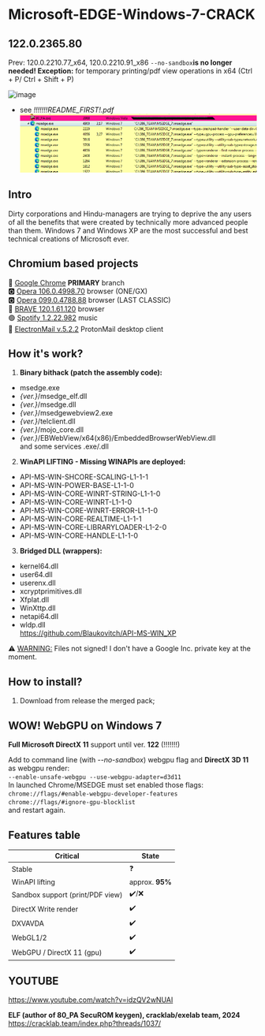 # Microsoft-EDGE-Windows-7-CRACK
## 122.0.2365.80
Prev: 120.0.2210.77_x64, 120.0.2210.91_x86
`--no-sandbox`**is no longer needed! Exception:** for temporary printing/pdf view operations in x64 (Ctrl + P/ Ctrl + Shift + P)


![image](https://github.com/Blaukovitch/Microsoft-EDGE-Windows-7-CRACK/assets/116763547/3337b4f1-08dc-4660-b867-d0f215f5f3bb)
 
* see *!!!!!!!README_FIRST!.pdf*
![PH](MSEDGE_120_77_PROCESS_HACKER.png "Process Hacker Windows 7")  

## Intro  
Dirty corporations and Hindu-managers are trying to deprive the any users of all the benefits that were created by technically more advanced people than them. Windows 7 and Windows XP are the most successful and best technical creations of Microsoft ever.  

## Chromium based projects
🌈 [Google Chrome](https://github.com/Blaukovitch/GOOGLE_CHROME_Windows_7_CRACK/) **PRIMARY** branch  
🅾️ [Opera 106.0.4998.70](https://github.com/Blaukovitch/GOOGLE_CHROME_Windows_7_CRACK/releases/tag/OperaOneGX) browser   (ONE/GX)  
🅾️ [Opera 099.0.4788.88](https://github.com/Blaukovitch/GOOGLE_CHROME_Windows_7_CRACK/releases/tag/Opera_CLASSIC) browser (LAST CLASSIC)  
🦁 [BRAVE 120.1.61.120](https://github.com/Blaukovitch/GOOGLE_CHROME_Windows_7_CRACK/releases/tag/brave) browser  
🟢 [Spotify 1.2.22.982](https://github.com/Blaukovitch/GOOGLE_CHROME_Windows_7_CRACK/releases/tag/Spotify_first) music  
📧 [ElectronMail v.5.2.2](https://github.com/Blaukovitch/GOOGLE_CHROME_Windows_7_CRACK/releases/tag/ElectronMail) ProtonMail desktop client  
  
## How it's work?  
1) **Binary bithack (patch the assembly code):**  
* msedge.exe  
* *{ver.}*/msedge_elf.dll  
* *{ver.}*/msedge.dll
* *{ver.}*/msedgewebview2.exe
* *{ver.}*/telclient.dll
* *{ver.}*/mojo_core.dll
* *{ver.}*/EBWebView/x64(x86)/EmbeddedBrowserWebView.dll   
and some services .exe/.dll

2) **WinAPI LIFTING - Missing WINAPIs are deployed:**  
* API-MS-WIN-SHCORE-SCALING-L1-1-1  
* API-MS-WIN-POWER-BASE-L1-1-0  
* API-MS-WIN-CORE-WINRT-STRING-L1-1-0  
* API-MS-WIN-CORE-WINRT-L1-1-0  
* API-MS-WIN-CORE-WINRT-ERROR-L1-1-0
* API-MS-WIN-CORE-REALTIME-L1-1-1
* API-MS-WIN-CORE-LIBRARYLOADER-L1-2-0
* API-MS-WIN-CORE-HANDLE-L1-1-0
3) **Bridged DLL (wrappers):** 
* kernel64.dll
* user64.dll
* userenx.dll
* xcryptprimitives.dll
* Xfplat.dll
* WinXttp.dll
* netapi64.dll
* wldp.dll  
https://github.com/Blaukovitch/API-MS-WIN_XP 

⚠️ <u>WARNING:</u> Files not signed! I don't have a Google Inc. private key at the moment.

## How to install?
1) Download from release the merged pack; 

## WOW! WebGPU on Windows 7
**Full Microsoft DirectX 11** support until ver. **122** (!!!!!!!)  


Add to command line (with *--no-sandbox*) webgpu flag and **DirectX 3D 11** as webgpu render:  
`--enable-unsafe-webgpu --use-webgpu-adapter=d3d11`  
In launched Chrome/MSEDGE must set enabled those flags:  
`chrome://flags/#enable-webgpu-developer-features`  
`chrome://flags/#ignore-gpu-blocklist`  
and restart again.  

## Features table
| Critical | State |
| ------ | ------ |
| Stable | ❓ |
| WinAPI lifting | approx. **95%** |
| Sandbox support (print/PDF view) | ✔️/❌ | 
| DirectX Write render | ✔️ | 
| DXVAVDA | ✔️ | 
| WebGL1/2 | ✔️ | 
| WebGPU / DirectX 11 (gpu)| ✔️ | 

## YOUTUBE
https://www.youtube.com/watch?v=idzQV2wNUAI

**ELF (author of 80_PA SecuROM keygen), cracklab/exelab team, 2024**  
https://cracklab.team/index.php?threads/1037/

